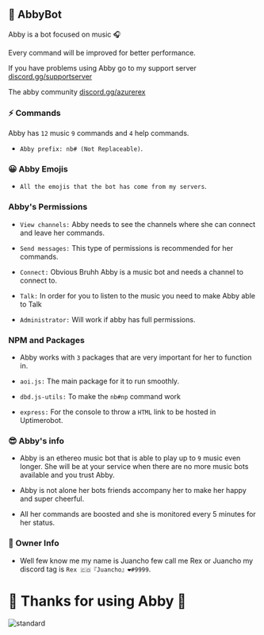 ## 🤖 AbbyBot
Abby is a bot focused on music 🎧

Every command will be improved for better performance.

If you have problems using Abby go to my support server [discord.gg/supportserver](https://discord.gg/5GJYpgtAJu)

The abby community [discord.gg/azurerex](https://discord.gg/jtG566SYDr)

### ⚡ Commands

Abby has `12` music `9` commands and `4` help commands.

- `Abby prefix: nb# (Not Replaceable)`.

### 😀 Abby Emojis

- `All the emojis that the bot has come from my servers`.

### Abby's Permissions

- `View channels:` Abby needs to see the channels where she can connect and leave her commands.

- `Send messages:` This type of permissions is recommended for her commands.

- `Connect:` Obvious Bruhh Abby is a music bot and needs a channel to connect to.

- `Talk:` In order for you to listen to the music you need to make Abby able to Talk

- `Administrator:` Will work if abby has full permissions.

### NPM and Packages

- Abby works with `3` packages that are very important for her to function in.

- `aoi.js:` The main package for it to run smoothly.

- `dbd.js-utils:` To make the `nb#np` command work

- `express:` For the console to throw a `HTML` link to be hosted in Uptimerobot.

### 😎 Abby's info

- Abby is an ethereo music bot that is able to play up to `9` music even longer. She will be at your service when there are no more music bots available and you trust Abby.

- Abby is not alone her bots friends accompany her to make her happy and super cheerful.

- All her commands are boosted and she is monitored every 5 minutes for her status.

### 🤩 Owner Info

- Well few know me my name is Juancho few call me Rex or Juancho my discord tag is `Rex 🇨🇴『Juancho』❤#9999`.

# 🦕 Thanks for using Abby 🦕

![standard](https://user-images.githubusercontent.com/75599353/118546744-feb2d700-b71d-11eb-8b13-edac1ed7faa3.gif)
